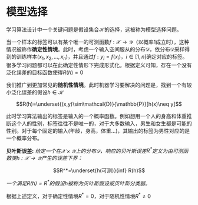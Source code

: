 模型选择
===================================
学习算法设计中一个关键问题是假设集合$\mathcal{H}$的选择，这被称为模型选择问题。

当一个样本的标签可以有某个唯一的可测函数$f:\mathcal{X}\rightarrow\mathcal{Y}$（以概率1成立时），这种情况被称作**确定性情境**。此时，考虑一个输入空间服从的分布$\mathcal{D}$，依分布$\mathcal{D}$采样得到的训练样本$(x_1,x_2,...,x_n)$，并且通过$f:y_i=f(x_i)，i\in[1,n]$确定对应的标签。很多学习问题都可以在此确定性情形下完成形式化。根据定义可知，存在一个没有泛化误差的目标函数使得$R(h)=0$

我们推广到更加常见的**随机性情境**。此时机器学习要解决的问题是，找到一个有较小泛化误差的假设$h\in\mathcal{H}$

$$R(h)=\underset{(x,y)\sim\mathcal{D}}{\mathbb{P}}[h(x)\neq y]$$

此时学习算法输出的标签是输入的一个概率函数。例如想用一个人的身高和体重推断这个人的性别，标签往往不是唯一的，对于大多数输入，男生和女生都是可能的性别。对于每个固定的输入(年龄，身高，体重...)，其输出的标签为男性对应的是一个概率分布。

**贝叶斯误差:** *给定一个在$\mathcal{X\times Y}$上的分布$\mathcal{D}$，响应的贝叶斯误差$R^*$定义为由可测函数类$h:\mathcal{X\rightarrow Y}$产生的误差下界：*

$$R^*=\underset{h(可测)}{inf} R(h)$$

*一个满足$R(h)=R^*$的假设$h$被称为贝叶斯假设或贝叶斯分类器。*

根据上述定义，对于确定性情境$R^*=0$，对于随机性情境$R^*\neq 0$



